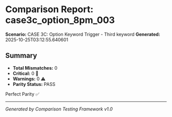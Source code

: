 # Comparison Report: case3c_option_8pm_003
**Scenario:** CASE 3C: Option Keyword Trigger - Third keyword
**Generated:** 2025-10-25T03:12:55.640601

## Summary
- **Total Mismatches:** 0
- **Critical:** 0 🚨
- **Warnings:** 0 ⚠️
- **Parity Status:** PASS

Perfect Parity ✅

---
*Generated by Comparison Testing Framework v1.0*